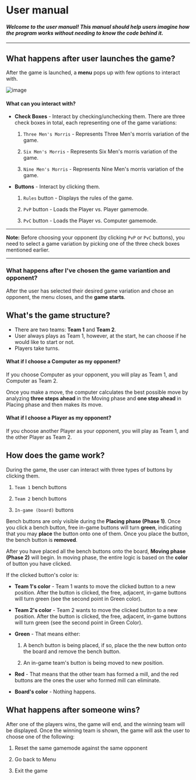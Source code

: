 # User manual

#### _Welcome to the user manual! This manual should help users imagine how the program works without needing to know the code behind it._

---
## What happens after user launches the game?

After the game is launched, a **menu** pops up with few options to interact with.

![image](https://github.com/user-attachments/assets/a442fc47-75c2-4e7a-9b03-d88d590a2ad4)

#### What can you interact with?
- **Check Boxes** - Interact by checking/unchecking them. There are three check boxes in total, each representing one of the game variations:

    1. `Three Men's Morris` - Represents Three Men's morris variation of the game.
    
    2. `Six Men's Morris` - Represents Six Men's morris variation of the game.
    
    3. `Nine Men's Morris` - Represents Nine Men's morris variation of the game.

- **Buttons** - Interact by clicking them.

    1. `Rules` button - Displays the rules of the game.
    
    2. `PvP` button - Loads the Player vs. Player gamemode.
    
    3. `PvC` button - Loads the Player vs. Computer gamemode.

---
**Note:** Before choosing your opponent (by clicking `PvP` or `PvC` buttons), you need to select a game variation by picking one of the three check boxes mentioned earlier. 

---
### What happens after I've chosen the game variantion and opponent?

After the user has selected their desired game variation and chose an opponent, the menu closes, and the **game starts**.

## What's the game structure?

- There are two teams: **Team 1** and **Team 2**. 
- User always plays as Team 1, however, at the start, he can choose if he would like to start or not.
- Players take turns.

#### What if I choose a **Computer** as my opponent?

If you choose Computer as your opponent, you will play as Team 1, and Computer as Team 2.

Once you make a move, the computer calculates the best possible move by analyzing **three steps ahead** in the Moving phase and **one step ahead** in Placing phase and then makes its move.

#### What if I choose a **Player** as my opponent?

If you choose another Player as your opponent, you will play as Team 1, and the other Player as Team 2.

## How does the game work?

During the game, the user can interact with three types of buttons by clicking them. 

1. `Team 1` bench buttons 

2. `Team 2` bench buttons 

3. `In-game (board)` buttons

Bench buttons are only visible during the **Placing phase (Phase 1)**. Once you click a bench button, free in-game buttons will turn **green**, indicating that you may **place** the button onto one of them. Once you place the button, the bench button is **removed**.

After you have placed all the bench buttons onto the board, **Moving phase (Phase 2)** will begin. In moving phase, the entire logic is based on the **color** of button you have clicked.

If the clicked button's color is:

- **Team 1's color** - Team 1 wants to move the clicked button to a new position. After the button is clicked, the free, adjacent, in-game buttons will turn green (see the second point in Green color).

- **Team 2's color** - Team 2 wants to move the clicked button to a new position. After the button is clicked, the free, adjacent, in-game buttons will turn green (see the second point in Green Color).

- **Green** - That means either:
    1. A bench button is being placed, if so, place the the new button onto the board and remove the bench button.

    2. An in-game team's button is being moved to new position.

- **Red** - That means that the other team has formed a mill, and the red buttons are the ones the user who formed mill can eliminate.

- **Board's color** - Nothing happens.

## What happens after someone wins? 

After one of the players wins, the game will end, and the winning team will be displayed. Once the winning team is shown, the game will ask the user to choose one of the following:

1. Reset the same gamemode against the same opponent

2. Go back to Menu

3. Exit the game
